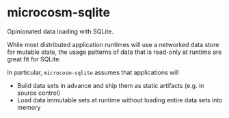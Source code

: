 # microcosm-sqlite

Opinionated data loading with SQLite.

While most distributed application runtimes will use a networked data store for mutable state,
the usage patterns of data that is read-only at runtime are great fit for SQLite.

In particular, `microcosm-sqlite` assumes that applications will

 -  Build data sets in advance and ship them as static artifacts (e.g. in source control)
 -  Load data immutable sets at runtime without loading entire data sets into memory
